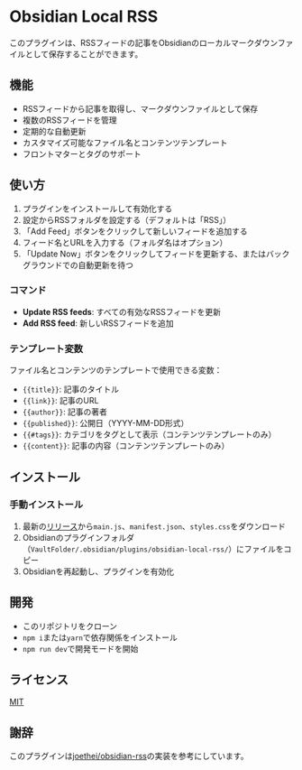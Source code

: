 # Obsidian Local RSS

このプラグインは、RSSフィードの記事をObsidianのローカルマークダウンファイルとして保存することができます。

## 機能

- RSSフィードから記事を取得し、マークダウンファイルとして保存
- 複数のRSSフィードを管理
- 定期的な自動更新
- カスタマイズ可能なファイル名とコンテンツテンプレート
- フロントマターとタグのサポート

## 使い方

1. プラグインをインストールして有効化する
2. 設定からRSSフォルダを設定する（デフォルトは「RSS」）
3. 「Add Feed」ボタンをクリックして新しいフィードを追加する
4. フィード名とURLを入力する（フォルダ名はオプション）
5. 「Update Now」ボタンをクリックしてフィードを更新する、またはバックグラウンドでの自動更新を待つ

### コマンド

- **Update RSS feeds**: すべての有効なRSSフィードを更新
- **Add RSS feed**: 新しいRSSフィードを追加

### テンプレート変数

ファイル名とコンテンツのテンプレートで使用できる変数：

- `{{title}}`: 記事のタイトル
- `{{link}}`: 記事のURL
- `{{author}}`: 記事の著者
- `{{published}}`: 公開日（YYYY-MM-DD形式）
- `{{#tags}}`: カテゴリをタグとして表示（コンテンツテンプレートのみ）
- `{{content}}`: 記事の内容（コンテンツテンプレートのみ）

## インストール

### 手動インストール

1. 最新の[リリース](https://github.com/yourusername/obsidian-local-rss/releases)から`main.js`、`manifest.json`、`styles.css`をダウンロード
2. Obsidianのプラグインフォルダ（`VaultFolder/.obsidian/plugins/obsidian-local-rss/`）にファイルをコピー
3. Obsidianを再起動し、プラグインを有効化

## 開発

- このリポジトリをクローン
- `npm i`または`yarn`で依存関係をインストール
- `npm run dev`で開発モードを開始

## ライセンス

[MIT](LICENSE)

## 謝辞

このプラグインは[joethei/obsidian-rss](https://github.com/joethei/obsidian-rss)の実装を参考にしています。
